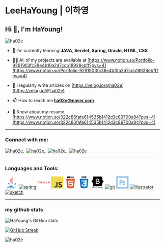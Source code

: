 # LeeHaYoung | 이하영
<!--
**ha02e/ha02e** is a ✨ _special_ ✨ repository because its `README.md` (this file) appears on your GitHub profile.

Here are some ideas to get you started:

- 🔭 I’m currently working on ...
- 🌱 I’m currently learning ...
- 👯 I’m looking to collaborate on ...
- 🤔 I’m looking for help with ...
- 💬 Ask me about ...
- 📫 How to reach me: ...
- 😄 Pronouns: ...
- ⚡ Fun fact: ...
-->




## Hi 👋, I'm HaYoung!

<p align="left"> <img src="https://komarev.com/ghpvc/?username=ha02e&label=Profile%20views&color=0e75b6&style=flat" alt="ha02e" /> </p>

- 🌱 I’m currently learning **JAVA, Servlet, Spring, Oracle, HTML, CSS**

- 👨‍💻 All of my projects are available at [https://www.notion.so/Portfolio-9291903fc38e4b10a2d7ccb18928ebff?pvs=4](https://www.notion.so/Portfolio-9291903fc38e4b10a2d7ccb18928ebff?pvs=4)

- 📝 I regularly write articles on [https://velog.io/@ha02e](https://velog.io/@ha02e)

- 📫 How to reach me **ha02e@naver.com**

- 📄 Know about my resume [https://www.notion.so/322c86fafe614535b1412d3c89700a84?pvs=4](https://www.notion.so/322c86fafe614535b1412d3c89700a84?pvs=4)

---

<h3 align="left">Connect with me:</h3>
<p align="left">
<a href="https://github.com/ha02e" target="blank">
  <img align="center" src="https://user-images.githubusercontent.com/121777501/224528829-4d6ef626-10df-402a-a0be-60c5d2933d97.png" alt="ha02e" height="30" width="30" />
</a> 
&nbsp;
<a href="https://www.notion.so/Study-4727d4391dbf40a3902f4ffcfdf87ac8?pvs=4" target="blank">
  <img align="center" src="https://user-images.githubusercontent.com/121777501/224528788-1d888398-c307-452e-be54-23b62d5f9dbd.png" alt="ha02e" height="30" width="30" />
</a>
&nbsp;
<a href="https://velog.io/@ha02e" target="blank">
  <img align="center" src="https://velog.velcdn.com/images/velog/profile/9aa07f66-5fcd-41f4-84f2-91d73afcec28/green%20favicon.png" alt="ha02e" height="30" width="30" />
</a>
&nbsp;
<a href="https://instagram.com/ha02e" target="blank"><img align="center" src="https://upload.wikimedia.org/wikipedia/commons/thumb/9/95/Instagram_logo_2022.svg/640px-Instagram_logo_2022.svg.png" alt="ha02e" height="30" width="30" /></a>
</p>
<hr>
<h3 align="left">Languages and Tools:</h3>
<p align="left"> 
  <a href="https://www.java.com" target="_blank" rel="noreferrer"> <img src="https://raw.githubusercontent.com/devicons/devicon/master/icons/java/java-original.svg" alt="java" width="40" height="40"/> 
  </a>
  <a href="https://spring.io/" target="_blank" rel="noreferrer"> <img src="https://www.vectorlogo.zone/logos/springio/springio-icon.svg" alt="spring" width="40" height="40"/> 
  </a> 
  <a href="https://www.oracle.com/" target="_blank" rel="noreferrer"> <img src="https://raw.githubusercontent.com/devicons/devicon/master/icons/oracle/oracle-original.svg" alt="oracle" width="40" height="40"/> 
  </a> 
  <a href="https://developer.mozilla.org/en-US/docs/Web/JavaScript" target="_blank" rel="noreferrer"> <img src="https://raw.githubusercontent.com/devicons/devicon/master/icons/javascript/javascript-original.svg" alt="javascript" width="40" height="40"/> 
  </a> 
   <a href="https://www.w3.org/html/" target="_blank" rel="noreferrer"> <img src="https://raw.githubusercontent.com/devicons/devicon/master/icons/html5/html5-original-wordmark.svg" alt="html5" width="40" height="40"/> 
  </a>  
  <a href="https://www.w3schools.com/css/" target="_blank" rel="noreferrer"> <img src="https://raw.githubusercontent.com/devicons/devicon/master/icons/css3/css3-original-wordmark.svg" alt="css3" width="40" height="40"/> 
  </a> 
  <a href="https://getbootstrap.com" target="_blank" rel="noreferrer"> <img src="https://raw.githubusercontent.com/devicons/devicon/master/icons/bootstrap/bootstrap-plain-wordmark.svg" alt="bootstrap" width="40" height="40"/> 
  </a> 
  <a href="https://git-scm.com/" target="_blank" rel="noreferrer"> <img src="https://www.vectorlogo.zone/logos/git-scm/git-scm-icon.svg" alt="git" width="40" height="40"/> 
  </a> 
  <a href="https://www.photoshop.com/en" target="_blank" rel="noreferrer"> <img src="https://raw.githubusercontent.com/devicons/devicon/master/icons/photoshop/photoshop-line.svg" alt="photoshop" width="40" height="40"/> 
  </a> 
    <a href="https://www.adobe.com/in/products/illustrator.html" target="_blank" rel="noreferrer"> <img src="https://www.vectorlogo.zone/logos/adobe_illustrator/adobe_illustrator-icon.svg" alt="illustrator" width="40" height="40"/> 
  </a> 
  <a href="https://www.sketch.com/" target="_blank" rel="noreferrer"> <img src="https://www.vectorlogo.zone/logos/sketchapp/sketchapp-icon.svg" alt="sketch" width="40" height="40"/> 
  </a>
</p>
<hr>

<h3 align="left">my github stats</h3>

![HaYoung's GitHub stats](https://github-readme-stats.vercel.app/api?username=ha02e&show_icons=true&theme=algolia)

[![GitHub Streak](https://streak-stats.demolab.com?user=ha02e&theme=algolia&border_radius=4.6&date_format=%5BY.%5Dn.j)](https://git.io/streak-stats)

<p><img align="left" src="https://github-readme-stats.vercel.app/api/top-langs?username=ha02e&show_icons=true&locale=en&layout=compact&theme=algolia" alt="ha02e" /></p>

